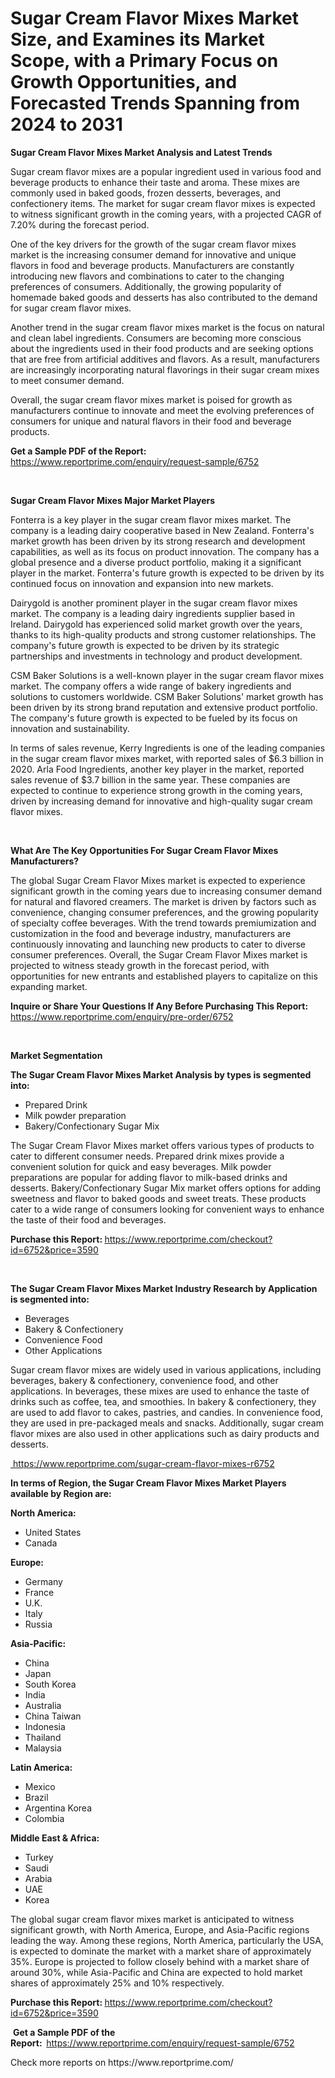 <p><h1>Sugar Cream Flavor Mixes Market Size, and Examines its Market Scope, with a Primary Focus on Growth Opportunities, and Forecasted Trends Spanning from 2024 to 2031</h1></p><p><strong>Sugar Cream Flavor Mixes Market Analysis and Latest Trends</strong></p>
<p><p>Sugar cream flavor mixes are a popular ingredient used in various food and beverage products to enhance their taste and aroma. These mixes are commonly used in baked goods, frozen desserts, beverages, and confectionery items. The market for sugar cream flavor mixes is expected to witness significant growth in the coming years, with a projected CAGR of 7.20% during the forecast period.</p><p>One of the key drivers for the growth of the sugar cream flavor mixes market is the increasing consumer demand for innovative and unique flavors in food and beverage products. Manufacturers are constantly introducing new flavors and combinations to cater to the changing preferences of consumers. Additionally, the growing popularity of homemade baked goods and desserts has also contributed to the demand for sugar cream flavor mixes.</p><p>Another trend in the sugar cream flavor mixes market is the focus on natural and clean label ingredients. Consumers are becoming more conscious about the ingredients used in their food products and are seeking options that are free from artificial additives and flavors. As a result, manufacturers are increasingly incorporating natural flavorings in their sugar cream mixes to meet consumer demand.</p><p>Overall, the sugar cream flavor mixes market is poised for growth as manufacturers continue to innovate and meet the evolving preferences of consumers for unique and natural flavors in their food and beverage products.</p></p>
<p><strong>Get a Sample PDF of the Report:&nbsp;</strong> <a href="https://www.reportprime.com/enquiry/request-sample/6752">https://www.reportprime.com/enquiry/request-sample/6752</a></p>
<p>&nbsp;</p>
<p><strong>Sugar Cream Flavor Mixes Major Market Players</strong></p>
<p><p>Fonterra is a key player in the sugar cream flavor mixes market. The company is a leading dairy cooperative based in New Zealand. Fonterra's market growth has been driven by its strong research and development capabilities, as well as its focus on product innovation. The company has a global presence and a diverse product portfolio, making it a significant player in the market. Fonterra's future growth is expected to be driven by its continued focus on innovation and expansion into new markets.</p><p>Dairygold is another prominent player in the sugar cream flavor mixes market. The company is a leading dairy ingredients supplier based in Ireland. Dairygold has experienced solid market growth over the years, thanks to its high-quality products and strong customer relationships. The company's future growth is expected to be driven by its strategic partnerships and investments in technology and product development.</p><p>CSM Baker Solutions is a well-known player in the sugar cream flavor mixes market. The company offers a wide range of bakery ingredients and solutions to customers worldwide. CSM Baker Solutions' market growth has been driven by its strong brand reputation and extensive product portfolio. The company's future growth is expected to be fueled by its focus on innovation and sustainability.</p><p>In terms of sales revenue, Kerry Ingredients is one of the leading companies in the sugar cream flavor mixes market, with reported sales of $6.3 billion in 2020. Arla Food Ingredients, another key player in the market, reported sales revenue of $3.7 billion in the same year. These companies are expected to continue to experience strong growth in the coming years, driven by increasing demand for innovative and high-quality sugar cream flavor mixes.</p></p>
<p>&nbsp;</p>
<p><strong>What Are The Key Opportunities For Sugar Cream Flavor Mixes Manufacturers?</strong></p>
<p><p>The global Sugar Cream Flavor Mixes market is expected to experience significant growth in the coming years due to increasing consumer demand for natural and flavored creamers. The market is driven by factors such as convenience, changing consumer preferences, and the growing popularity of specialty coffee beverages. With the trend towards premiumization and customization in the food and beverage industry, manufacturers are continuously innovating and launching new products to cater to diverse consumer preferences. Overall, the Sugar Cream Flavor Mixes market is projected to witness steady growth in the forecast period, with opportunities for new entrants and established players to capitalize on this expanding market.</p></p>
<p><strong>Inquire or Share Your Questions If Any Before Purchasing This Report:</strong> <a href="https://www.reportprime.com/enquiry/pre-order/6752">https://www.reportprime.com/enquiry/pre-order/6752</a></p>
<p>&nbsp;</p>
<p><strong>Market Segmentation</strong></p>
<p><strong>The Sugar Cream Flavor Mixes Market Analysis by types is segmented into:</strong></p>
<p><ul><li>Prepared Drink</li><li>Milk powder preparation</li><li>Bakery/Confectionary Sugar Mix</li></ul></p>
<p><p>The Sugar Cream Flavor Mixes market offers various types of products to cater to different consumer needs. Prepared drink mixes provide a convenient solution for quick and easy beverages. Milk powder preparations are popular for adding flavor to milk-based drinks and desserts. Bakery/Confectionary Sugar Mix market offers options for adding sweetness and flavor to baked goods and sweet treats. These products cater to a wide range of consumers looking for convenient ways to enhance the taste of their food and beverages.</p></p>
<p><strong>Purchase this Report:&nbsp;</strong><a href="https://www.reportprime.com/checkout?id=6752&price=3590">https://www.reportprime.com/checkout?id=6752&price=3590</a></p>
<p>&nbsp;</p>
<p><strong>The Sugar Cream Flavor Mixes Market Industry Research by Application is segmented into:</strong></p>
<p><ul><li>Beverages</li><li>Bakery & Confectionery</li><li>Convenience Food</li><li>Other Applications</li></ul></p>
<p><p>Sugar cream flavor mixes are widely used in various applications, including beverages, bakery & confectionery, convenience food, and other applications. In beverages, these mixes are used to enhance the taste of drinks such as coffee, tea, and smoothies. In bakery & confectionery, they are used to add flavor to cakes, pastries, and candies. In convenience food, they are used in pre-packaged meals and snacks. Additionally, sugar cream flavor mixes are also used in other applications such as dairy products and desserts.</p></p>
<p><a href="https://www.reportprime.com/sugar-cream-flavor-mixes-r6752">&nbsp;https://www.reportprime.com/sugar-cream-flavor-mixes-r6752</a></p>
<p><strong>In terms of Region, the Sugar Cream Flavor Mixes Market Players available by Region are:</strong></p>
<p>
    <p> <strong> North America: </strong>
        <ul>
            <li>United States</li>
            <li>Canada</li>
        </ul>
        </p> 
    <p> <strong> Europe: </strong>
        <ul>
            <li>Germany</li>
            <li>France</li>
            <li>U.K.</li>
            <li>Italy</li>
            <li>Russia</li>
        </ul>
        </p> 
    <p> <strong> Asia-Pacific: </strong>
        <ul>
            <li>China</li>
            <li>Japan</li>
            <li>South Korea</li>
            <li>India</li>
            <li>Australia</li>
            <li>China Taiwan</li>
            <li>Indonesia</li>
            <li>Thailand</li>
            <li>Malaysia</li>
        </ul>
        </p> 
    <p> <strong> Latin America: </strong>
        <ul>
            <li>Mexico</li>
            <li>Brazil</li>
            <li>Argentina Korea</li>
            <li>Colombia</li>
        </ul>
        </p> 
    <p> <strong> Middle East & Africa: </strong>
        <ul>
            <li>Turkey</li>
            <li>Saudi</li>
            <li>Arabia</li>
            <li>UAE</li>
            <li>Korea</li>
        </ul>
    </p>
    </p>
<p><p>The global sugar cream flavor mixes market is anticipated to witness significant growth, with North America, Europe, and Asia-Pacific regions leading the way. Among these regions, North America, particularly the USA, is expected to dominate the market with a market share of approximately 35%. Europe is projected to follow closely behind with a market share of around 30%, while Asia-Pacific and China are expected to hold market shares of approximately 25% and 10% respectively.</p></p>
<p><strong>Purchase this Report: </strong><a href="https://www.reportprime.com/checkout?id=6752&price=3590">https://www.reportprime.com/checkout?id=6752&price=3590</a></p>
<p>&nbsp;<strong>Get a Sample PDF of the Report:&nbsp;&nbsp;</strong><a href="https://www.reportprime.com/enquiry/request-sample/6752">https://www.reportprime.com/enquiry/request-sample/6752</a></p>
<p><strong></strong></p>
<p>Check more reports on https://www.reportprime.com/</p>